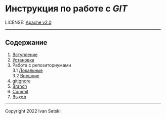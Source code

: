 # Инструкция по работе с _GIT_


LICENSE: [Apache v2.0](license.md)

----

## Содержание
1. [Вступление](Vvod.md)
2. [Установка](MacOs.md)
3. Работа с репозиториумами  
3.1 [Локальные](local.md)   
3.2 [Внешние](hub.md)
4. [gitignore](blacklist.md)
5. [Branch](vetka.md)
6. [Commit](commit.md) 
7. [Выход](exit.md)
---
Copyright 2022 Ivan Setskii
